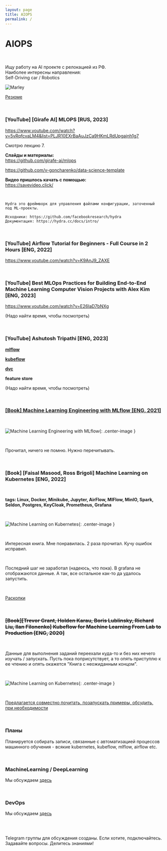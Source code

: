 ```yaml
---
layout: page
title: AIOPS
permalink: /
---
```


# AIOPS

<br/>

Ищу работу на AI проекте с релокацией из РФ. <br/>
Наиболее интересны направления: <br/>
Self-Driving car / Robotics <br/>

![Marley](/img/a3333333mail.gif 'Marley')

[Резюме](//programmist.net)


<br/>

### [YouTube] [Girafe AI] MLOPS [RUS, 2023]

https://www.youtube.com/watch?v=5vRqfcvaLM4&list=PLJR10EXrBaAuJzCa9HKmLRdUpgajnh1g7

Смотрю лекцию 7.


**Слайды и материалы:**  
https://github.com/girafe-ai/mlops

https://github.com/v-goncharenko/data-science-template

**Видео пришлось качать с помощью:**  
https://savevideo.click/

<br/>

```
Hydra это фреймворк для управления файлами конфигурации, заточенный под ML-проекты.

Исходники: https://github.com/facebookresearch/hydra
Документация: https://hydra.cc/docs/intro/
```


<br/>

### [YouTube] Airflow Tutorial for Beginners - Full Course in 2 Hours [ENG, 2022]

https://www.youtube.com/watch?v=K9AnJ9_ZAXE

<br/>

### [YouTube] Best MLOps Practices for Building End-to-End Machine Learning Computer Vision Projects with Alex Kim [ENG, 2023]

https://www.youtube.com/watch?v=E26IaD7bNXg

(Надо найти время, чтобы посмотреть)

<br/>

### [YouTube] Ashutosh Tripathi [ENG, 2023]

[**mlflow**](/courses/mlflow/)

[**kubeflow**](/courses/kubeflow/)

[**dvc**](/courses/dvc/)

**feature store**

(Надо найти время, чтобы посмотреть)

<br/>

### [[Book] Machine Learning Engineering with MLflow [ENG, 2021]](/books/machine-learning-engineering-with-mlflow/)

<br/>

![Machine Learning Engineering with MLflow](/img/Machine-Learning-Engineering-with-MLflow.jpeg 'Machine Learning Engineering with MLflow'){: .center-image }

<br/>

Прочитал, ничего не помню. Нужно перечитывать.

<br/>

### [Book] [Faisal Masood, Ross Brigoli] Machine Learning on Kubernetes [ENG, 2022]

<br/>

**tags: Linux, Docker, Minikube, Jupyter, AirFlow, MlFlow, MinIO, Spark, Seldon, Postgres, KeyCloak, Prometheus, Grafana**

<br/>

![Machine Learning on Kubernetes](/img/Machine-Learning-on-Kubernetes.png 'Machine Learning on Kubernetes'){: .center-image }

<br/>

Интересная книга. Мне понравилась. 2 раза прочитал. Кучу ошибок исправил.

<br/>

Последний шаг не заработал (надеюсь, что пока). В grafana не отображаются данные. А так, все остальное как-то да удалось запустить.

<br/>

[Раскопки](/books/machine-learning-on-kubernetes/)

<br/>

### ~~[Book][Trevor Grant, Holden Karau, Boris Lublinsky, Richard Liu, Ilan Filonenko] Kubeflow for Machine Learning From Lab to Production [ENG, 2020]~~

<br/>

Данные для выполнения заданий переехали куда-то и без них нечего изучать / запускать. Пусть пока поприсутствует, а то опять приступлю к ее чтению и опять окажется "Книга с неожиданным концом".

<br/>

![Machine Learning on Kubernetes](/img/Kubeflow-for-Machine-Learning.jpeg 'Machine Learning on Kubernetes'){: .center-image }

<br/>

[Предлагается совместно почитать, позапускать примеры, обсудить, при необходимости](/books/kubeflow-for-machine-learning-from-lab-to-production/)

<br/>

### Планы

Планируется собирать записи, связанные с автоматизацией процессов машинного обучения - всякие kubernetes, kubeflow, mlflow, airflow etc.

<br/>

### MachineLearning / DeepLearning

Мы обсуждаем [здесь](//matematika.org)

<br/>

### DevOps

Мы обсуждаем [здесь](//gitops.ru)

<br/>
<br/>

Telegram группы для обсуждения созданы.
Если хотите, подключайтесь. Задавайте вопросы. Делитесь знаниями!
